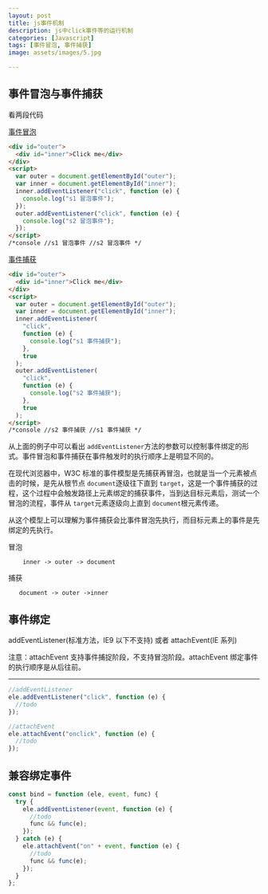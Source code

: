 ```yaml
---
layout: post
title: js事件机制
description: js中click事件等的运行机制
categories: [Javascript]
tags: [事件冒泡, 事件捕获]
image: assets/images/5.jpg

---
```


## 事件冒泡与事件捕获

看两段代码

[事件冒泡](https://codepen.io/notcold/pen/XyjvzK)

```html
<div id="outer">
  <div id="inner">Click me</div>
</div>
<script>
  var outer = document.getElementById("outer");
  var inner = document.getElementById("inner");
  inner.addEventListener("click", function (e) {
    console.log("s1 冒泡事件");
  });
  outer.addEventListener("click", function (e) {
    console.log("s2 冒泡事件");
  });
</script>
/*console //s1 冒泡事件 //s2 冒泡事件 */
```

[事件捕获](https://codepen.io/notcold/pen/BGLXrM)

```html
<div id="outer">
  <div id="inner">Click me</div>
</div>
<script>
  var outer = document.getElementById("outer");
  var inner = document.getElementById("inner");
  inner.addEventListener(
    "click",
    function (e) {
      console.log("s1 事件捕获");
    },
    true
  );
  outer.addEventListener(
    "click",
    function (e) {
      console.log("s2 事件捕获");
    },
    true
  );
</script>
/*console //s2 事件捕获 //s1 事件捕获 */
```

从上面的例子中可以看出 `addEventListener`方法的参数可以控制事件绑定的形式。事件冒泡和事件捕获在事件触发时的执行顺序上是明显不同的。

   <!-- more -->

在现代浏览器中，W3C 标准的事件模型是先捕获再冒泡，也就是当一个元素被点击的时候，是先从根节点 `document`逐级往下直到 `target`，这是一个事件捕获的过程，这个过程中会触发路径上元素绑定的捕获事件，当到达目标元素后，测试一个冒泡的流程，事件从 `target`元素逐级向上直到 `document`根元素传递。
  
 从这个模型上可以理解为事件捕获会比事件冒泡先执行，而目标元素上的事件是先绑定的先执行。

冒泡

```
    inner -> outer -> document
```

捕获

```
   document -> outer ->inner
```

## 事件绑定

addEventListener(标准方法，IE9 以下不支持) 或者 attachEvent(IE 系列)

注意：attachEvent 支持事件捕捉阶段，不支持冒泡阶段。attachEvent 绑定事件的执行顺序是从后往前。

---

```js
//addEventListener
ele.addEventListener("click", function (e) {
  //todo
});

//attachEvent
ele.attachEvent("onclick", function (e) {
  //todo
});
```

## 兼容绑定事件

```js
const bind = function (ele, event, func) {
  try {
    ele.addEventListener(event, function (e) {
      //todo
      func && func(e);
    });
  } catch (e) {
    ele.attachEvent("on" + event, function (e) {
      //todo
      func && func(e);
    });
  }
};
```

